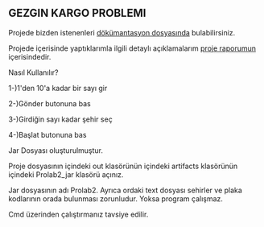 ## GEZGIN KARGO PROBLEMI

Projede bizden istenenleri [dökümantasyon dosyasında](https://github.com/MelihYesilyurt/Gezgin-Kargo-Problemi-ProLab2-Proje1/blob/master/prolab2_1.pdf) bulabilirsiniz.

Projede içerisinde yaptıklarımla ilgili detaylı açıklamalarım [proje raporumun](https://github.com/MelihYesilyurt/Gezgin-Kargo-Problemi-ProLab2-Proje1/blob/master/Rapor.pdf) içerisindedir.

Nasıl Kullanılır?

1-)1'den 10'a kadar bir sayı gir

2-)Gönder butonuna bas

3-)Girdiğin sayı kadar şehir seç

4-)Başlat butonuna bas


Jar Dosyası oluşturulmuştur. 

Proje dosyasının içindeki out klasörünün içindeki artifacts klasörünün içindeki Prolab2_jar klasörü açınız.

Jar dosyasının adı Prolab2. Ayrıca ordaki text dosyası sehirler ve plaka kodlarının orada bulunması zorunludur. Yoksa program çalışmaz.

Cmd üzerinden çalıştırmanız tavsiye edilir.

